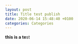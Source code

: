 ```yaml
---
layout: post
title: Title test publish
date: 2020-06-14 15:48:40 +0100
categories: Categories
---
```

**this is a te**st
